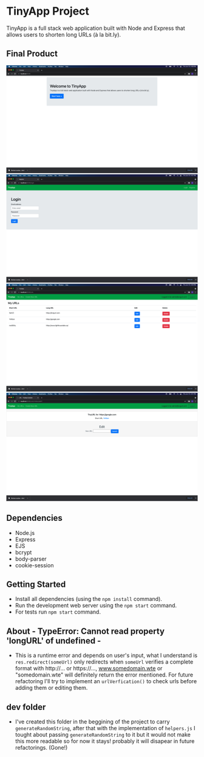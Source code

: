 # TinyApp Project

TinyApp is a full stack web application built with Node and Express that allows users to shorten long URLs (à la bit.ly).

## Final Product

!["Root/Home page"](https://github.com/asalim-ca/tinyapp/blob/master/docs/home-page.png?raw=true)
!["Login page"](https://github.com/asalim-ca/tinyapp/blob/master/docs/login-page.png?raw=true)
!["My urls"](https://github.com/asalim-ca/tinyapp/blob/master/docs/myurls-page.png?raw=true)
!["Editing URL"](https://github.com/asalim-ca/tinyapp/blob/master/docs/edit-page.png?raw=true)

## Dependencies

- Node.js
- Express
- EJS
- bcrypt
- body-parser
- cookie-session

## Getting Started

- Install all dependencies (using the `npm install` command).
- Run the development web server using the `npm start` command.
- For tests run `npm start` command.

## About - TypeError: Cannot read property 'longURL' of undefined -

- This is a runtime error and depends on user's input, what I understand is `res.redirect(someUrl)` only redirects when `someUrl` verifies  a complete format with http://... or https://..., www.somedomain.wte or "somedomain.wte" will definitely return the error mentioned. For future refactoring I'll try to implement an `urlVerfication()` to check urls before adding them or editing them.

## dev folder

- I've created this folder in the beggining of the project to carry `generateRandomString`, after that with the implementation of `helpers.js` I tought about passing `generateRandomString` to it but it would not make this more readable so for now it stays! probably it will disapear in future refactorings. (Gone!)
